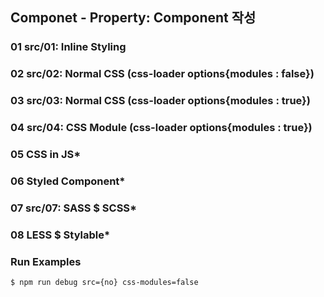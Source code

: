## Componet -  Property: Component 작성


### 01 src/01: Inline Styling
### 02 src/02: Normal CSS (css-loader options{modules : false})
### 03 src/03: Normal CSS (css-loader options{modules : true})
### 04 src/04: CSS Module (css-loader options{modules : true})
### 05 CSS in JS*
### 06 Styled Component*
### 07 src/07: SASS $ SCSS*
### 08 LESS $ Stylable*



### Run Examples



```bash
$ npm run debug src={no} css-modules=false

```


